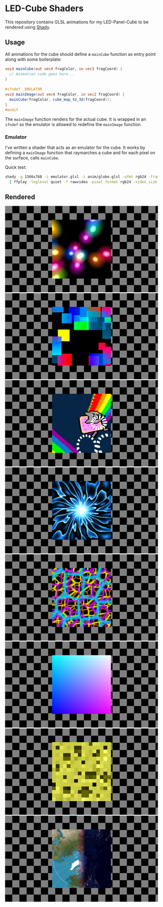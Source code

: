 LED-Cube Shaders
================

This repository contains GLSL animations for my LED-Panel-Cube to be rendered
using [Shady](https://github.com/polyfloyd/shady).

## Usage
All animations for the cube should define a `mainCube` function as entry point
along with some boilerplate:
```glsl
void mainCube(out vec4 fragColor, in vec3 fragCoord) {
  // Animation code goes here...
}

#ifndef _EMULATOR
void mainImage(out vec4 fragColor, in vec2 fragCoord) {
  mainCube(fragColor, cube_map_to_3d(fragCoord));
}
#endif
```
The `mainImage` function renders for the actual cube. It is wrapped in an
`ifndef` so the emulator is allowed to redefine the `mainImage` function.

### Emulator
I've written a shader that acts as an emulator for the cube. It works by
defining a `mainImage` function that raymarches a cube and for each pixel on
the surface, calls `mainCube`.

Quick test:
```sh
shady -g 1366x768 -i emulator.glsl -i anim/globe.glsl -ofmt rgb24 -framerate 20 \
  | ffplay -loglevel quiet -f rawvideo -pixel_format rgb24 -video_size 1366x768 -framerate 20 -i -
```

## Rendered
![Blorps](gif/blorps.gif)
![Fuji VHS](gif/fuji-vhs.gif)
![Nyan](gif/nyan.gif)
![Tesseract](gif/tesseract.gif)
![Voronoi 3D](gif/voronoi-3d.gif)
![RGB](gif/rgb.gif)
![Cave Game](gif/cave-game.gif)
![Globe](gif/globe.gif)
